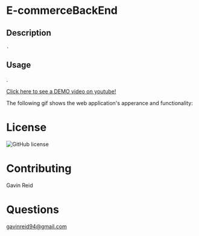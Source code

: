 # E-commerceBackEnd

## Description 
    . 

## Usage 
.

[Click here to see a DEMO video on youtube!](https://youtu.be/gDafTJp6waQ)

The following gif shows the web application's apperance and functionality:
![]()
![]()

# License
  ![GitHub license](https://img.shields.io/badge/license-mit-blue.svg)
 
 # Contributing 
   Gavin Reid 
  
# Questions
  gavinreid94@gmail.com
